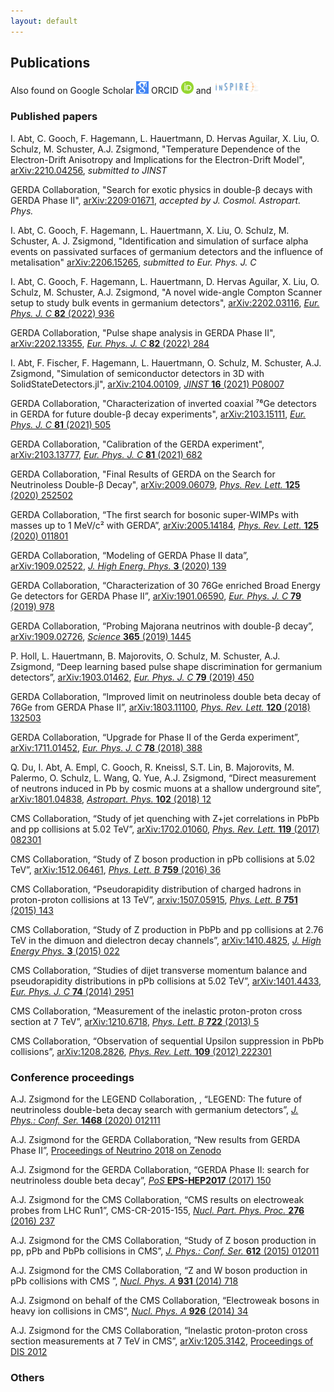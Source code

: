 ```yaml
---
layout: default
---
```


## Publications

Also found on
Google Scholar [<img src="/files/google-scholar.png" alt="here" height="20px"/>](https://scholar.google.com/citations?&user=sdUPgwcAAAAJ)
ORCID [<img src="/files/orcid.png" alt="here" height="20px"/>](https://orcid.org/0000-0002-3368-8863)
and [<img src="/files/inspire_logo_hep.png" alt="inspireHEP" height="20px"/>](https://inspirehep.net/author/profile/A.J.Zsigmond.1)

### Published papers

I. Abt, C. Gooch, F. Hagemann, L. Hauertmann, D. Hervas Aguilar, X. Liu, O. Schulz, M. Schuster, A.J. Zsigmond, "Temperature Dependence of the Electron-Drift Anisotropy and Implications for the Electron-Drift Model", [arXiv:2210.04256](https://arxiv.org/abs/2210.04256), _submitted to JINST_

GERDA Collaboration, "Search for exotic physics in double-β decays with GERDA Phase II", [arXiv:2209:01671](https://arxiv.org/2209.01671), _accepted by J. Cosmol. Astropart. Phys._

I. Abt, C. Gooch, F. Hagemann, L. Hauertmann, X. Liu, O. Schulz, M. Schuster, A. J. Zsigmond, "Identification and simulation of surface alpha events on passivated surfaces of germanium detectors and the influence of metalisation" [arXiv:2206.15265](https://arxiv.org/abs/2206.15265), _submitted to Eur. Phys. J. C_

I. Abt, C. Gooch, F. Hagemann, L. Hauertmann, D. Hervas Aguilar, X. Liu, O. Schulz, M. Schuster, A.J. Zsigmond, "A novel wide-angle Compton Scanner setup to study bulk events in germanium detectors", [arXiv:2202.03116](https://arxiv.org/abs/2202.03116), [_Eur. Phys. J. C_ **82** (2022) 936](https://doi.org/10.1140/epjc/s10052-022-10884-y)

GERDA Collaboration, "Pulse shape analysis in GERDA Phase II", [arXiv:2202.13355](https://arxiv.org/abs/2202.13355), [_Eur. Phys. J. C_ **82** (2022) 284](https://doi.org/10.1140/epjc/s10052-022-10163-w)

I. Abt, F. Fischer, F. Hagemann, L. Hauertmann, O. Schulz, M. Schuster, A.J. Zsigmond, "Simulation of semiconductor detectors in 3D with SolidStateDetectors.jl", [arXiv:2104.00109](https://arxiv.org/abs/2104.00109), [_JINST_ **16** (2021) P08007](https://doi.org/10.1088/1748-0221/16/08/P08007)

GERDA Collaboration, "Characterization of inverted coaxial ⁷⁶Ge detectors in GERDA for future double-β decay experiments", [arXiv:2103.15111](https://arxiv.org/abs/2103.15111), [_Eur. Phys. J. C_ **81** (2021) 505](https://doi.org/10.1140/epjc/s10052-021-09184-8)

GERDA Collaboration, "Calibration of the GERDA experiment", [arXiv:2103.13777](https://arxiv.org/abs/2103.13777), [_Eur. Phys. J. C_ **81** (2021) 682](https://doi.org/10.1140/epjc/s10052-021-09403-2)

GERDA Collaboration, "Final Results of GERDA on the Search for Neutrinoless Double-β Decay", [arXiv:2009.06079](https://arxiv.org/abs/2009.06079), [_Phys. Rev. Lett._ __125__ (2020) 252502](https://doi.org/10.1103/PhysRevLett.125.252502)

GERDA Collaboration, “The first search for bosonic super-WIMPs with masses up to 1 MeV/c² with GERDA”, [arXiv:2005.14184](https://arxiv.org/abs/2005.14184), [_Phys. Rev. Lett._ __125__ (2020) 011801](https://doi.org/10.1103/PhysRevLett.125.011801)

GERDA Collaboration, “Modeling of GERDA Phase II data”, [arXiv:1909.02522](https://arxiv.org/abs/1909.02522), [_J. High Energ. Phys._ __3__ (2020) 139](https://doi.org/10.1007/JHEP03(2020)139)

GERDA Collaboration, “Characterization of 30 76Ge enriched Broad Energy Ge detectors for GERDA Phase II”, [arXiv:1901.06590](https://arxiv.org/abs/1901.06590), [_Eur. Phys. J. C_ __79__ (2019) 978](http://dx.doi.org/10.1140/epjc/s10052-019-7353-8)

GERDA Collaboration, “Probing Majorana neutrinos with double-β decay”, [arXiv:1909.02726](https://arxiv.org/abs/1909.02726), [_Science_ __365__ (2019) 1445](https://doi.org/10.1126/science.aav8613)

P. Holl, L. Hauertmann, B. Majorovits, O. Schulz, M. Schuster, A.J. Zsigmond, “Deep learning based pulse shape discrimination for germanium detectors”, [arXiv:1903.01462](https://arxiv.org/abs/1903.01462), [_Eur. Phys. J. C_ __79__ (2019) 450](https://doi.org/10.1140/epjc/s10052-019-6869-2)

GERDA Collaboration, “Improved limit on neutrinoless double beta decay of 76Ge from GERDA Phase II”, [arXiv:1803.11100](https://arxiv.org/abs/1803.11100), [_Phys. Rev. Lett._ __120__ (2018) 132503](https://doi.org/10.1103/PhysRevLett.120.132503)

GERDA Collaboration, “Upgrade for Phase II of the Gerda experiment”, [arXiv:1711.01452](https://arxiv.org/abs/1711.01452), [_Eur. Phys. J. C_ __78__ (2018) 388](https://doi.org/10.1140/epjc/s10052-018-5812-2)

Q. Du, I. Abt, A. Empl, C. Gooch, R. Kneissl, S.T. Lin, B. Majorovits, M. Palermo, O. Schulz, L. Wang, Q. Yue, A.J. Zsigmond, “Direct measurement of neutrons induced in Pb by cosmic muons at a shallow underground site”, [arXiv:1801.04838](https://arxiv.org/abs/1801.04838), [_Astropart. Phys._ __102__ (2018) 12](https://doi.org/10.1016/j.astropartphys.2018.04.005)

CMS Collaboration, “Study of jet quenching with Z+jet correlations in PbPb and pp collisions at 5.02 TeV”, [arXiv:1702.01060](https://arxiv.org/abs/1702.01060), [_Phys. Rev. Lett._ __119__ (2017) 082301](http://dx.doi.org/10.1103/PhysRevLett.119.082301)

CMS Collaboration, “Study of Z boson production in pPb collisions at 5.02 TeV”, [arXiv:1512.06461](https://arxiv.org/abs/1512.06461), [_Phys. Lett. B_ __759__ (2016) 36](http://dx.doi.org/10.1016/j.physletb.2016.05.044)

CMS Collaboration, “Pseudorapidity distribution of charged hadrons in proton-proton collisions at 13 TeV”, [arxiv:1507.05915](https://arxiv.org/abs/1507.05915), [_Phys. Lett. B_ __751__ (2015) 143](http://dx.doi.org/10.1016/j.physletb.2015.10.004)

CMS Collaboration, “Study of Z production in PbPb and pp collisions at 2.76 TeV in the dimuon and dielectron decay channels”, [arXiv:1410.4825](https://arxiv.org/abs/1410.4825), [_J. High Energy Phys._ __3__ (2015) 022](http://dx.doi.org/10.1007/JHEP03(2015)022)

CMS Collaboration, “Studies of dijet transverse momentum balance and pseudorapidity distributions in pPb collisions at 5.02 TeV”, [arXiv:1401.4433](https://arxiv.org/abs/1401.4433), [_Eur. Phys. J. C_ __74__ (2014) 2951](http://dx.doi.org/10.1140/epjc/s10052-014-2951-y)

CMS Collaboration, “Measurement of the inelastic proton-proton cross section at 7 TeV”, [arXiv:1210.6718](https://arxiv.org/abs/1210.6718), [_Phys. Lett. B_ __722__ (2013) 5](http://dx.doi.org/10.1016/j.physletb.2013.03.024)

CMS Collaboration, “Observation of sequential Upsilon suppression in PbPb collisions”, [arXiv:1208.2826](https://arxiv.org/abs/1208.2826), [_Phys. Rev. Lett._ __109__ (2012) 222301](http://dx.doi.org/10.1103/PhysRevLett.109.222301)

### Conference proceedings

A.J. Zsigmond for the LEGEND Collaboration, , “LEGEND: The future of neutrinoless double-beta
decay search with germanium detectors”, [_J. Phys.: Conf. Ser._ __1468__ (2020) 012111](https://doi.org/10.1088/1742-6596/1468/1/012111)

A.J. Zsigmond for the GERDA Collaboration, “New results from GERDA Phase II”, [Proceedings of Neutrino 2018 on Zenodo](https://doi.org/10.5281/zenodo.1287604)

A.J. Zsigmond for the GERDA Collaboration, “GERDA Phase II: search for neutrinoless double beta decay”, [_PoS_ __EPS-HEP2017__ (2017) 150](https://doi.org/10.22323/1.314.0150)

A.J. Zsigmond for the CMS Collaboration, “CMS results on electroweak probes from LHC Run1”, CMS-CR-2015-155, [_Nucl. Part. Phys. Proc._ __276__ (2016) 237](http://dx.doi.org/10.1016/j.nuclphysbps.2016.05.053)

A.J. Zsigmond for the CMS Collaboration, “Study of Z boson production in pp, pPb and PbPb collisions in CMS”, [_J. Phys.: Conf. Ser._ __612__ (2015) 012011](http://dx.doi.org/10.1088/1742-6596/612/1/012011)

A.J. Zsigmond for the CMS Collaboration, “Z and W boson production in pPb collisions with CMS ”, [_Nucl. Phys. A_ __931__ (2014) 718](http://dx.doi.org/10.1016/j.nuclphysa.2014.07.039)

A.J. Zsigmond on behalf of the CMS Collaboration, “Electroweak bosons in heavy ion collisions in CMS”, [_Nucl. Phys. A_ __926__ (2014) 34](http://dx.doi.org/10.1016/j.nuclphysa.2014.02.016)

A.J. Zsigmond for the CMS Collaboration, “Inelastic proton-proton cross section measurements at 7 TeV in CMS”, [arXiv:1205.3142](https://arxiv.org/abs/1205.3142), [Proceedings of DIS 2012](http://dx.doi.org/10.3204/DESY-PROC-2012-02/181)

### Others

